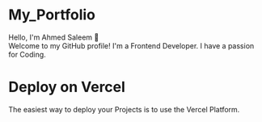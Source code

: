 # My_Portfolio
Hello, I'm Ahmed Saleem 👋  
Welcome to my GitHub profile! I'm a Frontend Developer. I have a passion for Coding.


# Deploy on Vercel
The easiest way to deploy your Projects is to use the Vercel Platform.
